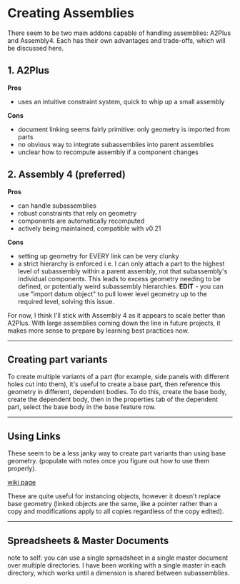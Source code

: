
# Creating Assemblies
There seem to be two main addons capable of handling assemblies: A2Plus and Assembly4. Each has their own advantages and trade-offs, which will be discussed here.

## 1. A2Plus

**Pros** 
- uses an intuitive constraint system, quick to whip up a small assembly

**Cons**
- document linking seems fairly primitive: only geometry is imported from parts
- no obvious way to integrate subassemblies into parent assemblies
- unclear how to recompute assembly if a component changes

## 2. Assembly 4 (preferred)

**Pros**
- can handle subassemblies
- robust constraints that rely on geometry
- components are automatically recomputed
- actively being maintained, compatible with v0.21

**Cons**
- setting up geometry for EVERY link can be very clunky
- a strict hierarchy is enforced i.e. I can only attach a part to the highest level of subassembly within a parent assembly, not that subassembly's individual components. This leads to excess geometry needing to be defined, or potentially weird subassembly hierarchies. **EDIT** - you can use "import datum object" to pull lower level geometry up to the required level, solving this issue.

For now, I think I'll stick with Assembly 4 as it appears to scale better than A2Plus. With large assemblies coming down the line in future projects, it makes more sense to prepare by learning best practices now.

-------------------------------------------------------------------------------
## Creating part variants

To create multiple variants of a part (for example, side panels with different holes cut into them), it's useful to create a base part, then reference this geometry in different, dependent bodies. To do this, create the base body, create the dependent body, then in the properties tab of the dependent part, select the base body in the base feature row.

-------------------------------------------------------------------------------
## Using Links

These seem to be a less janky way to create part variants than using base geometry. (populate with notes once you figure out how to use them properly).

[wiki page](https://wiki.freecad.org/Std_LinkMake#Usage)

These are quite useful for instancing objects, however it doesn't replace base geometry (linked objects are the same, like a pointer rather than a copy and modifications apply to all copies regardless of the copy edited).

-------------------------------------------------------------------------------
## Spreadsheets & Master Documents

note to self: you can use a single spreadsheet in a single master document over multiple directories. I have been working with a single master in each directory, which works until a dimension is shared between subassemblies.